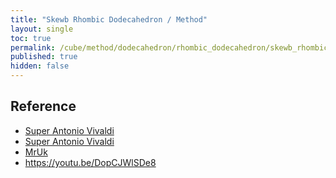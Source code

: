 ```yaml
---
title: "Skewb Rhombic Dodecahedron / Method"
layout: single
toc: true
permalink: /cube/method/dodecahedron/rhombic_dodecahedron/skewb_rhombic_dodecahedron/method
published: true
hidden: false
---
```


<head>
  <base target="_blank">
</head>



## Reference

- [Super Antonio Vivaldi](https://youtu.be/XSC3mBZsdJE)
- [Super Antonio Vivaldi](https://youtu.be/KTgv09TLFzI)
- [MrUk](https://youtu.be/qHnOSmrsZ9Q)
- <https://youtu.be/DopCJWlSDe8>
